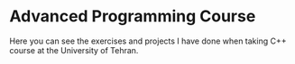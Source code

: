 # Advanced Programming Course
Here you can see the exercises and projects I have done when taking C++ course at the University of Tehran.
